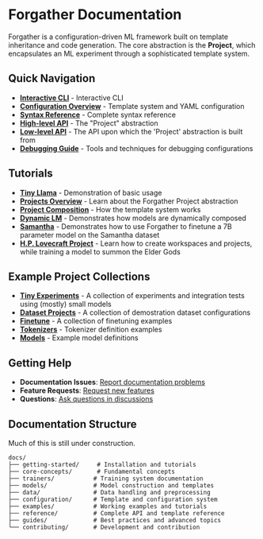 # Forgather Documentation

Forgather is a configuration-driven ML framework built on template inheritance and code generation. The core abstraction is the **Project**, which encapsulates an ML experiment through a sophisticated template system.

## Quick Navigation

- **[Interactive CLI](guides/interactive-cli.md)** - Interactive CLI
- **[Configuration Overview](configuration/README.md)** - Template system and YAML configuration
- **[Syntax Reference](configuration/syntax-reference.md)** - Complete syntax reference
- **[High-level API](configuration/project.ipynb)** - The "Project" abstraction
- **[Low-level API](configuration/low-level-api.md)** - The API upon which the 'Project' abstraction is built from
- **[Debugging Guide](configuration/debugging.md)** - Tools and techniques for debugging configurations

## Tutorials
- **[Tiny Llama](../examples/tutorials/tiny_llama/project_index.ipynb)** - Demonstration of basic usage
- **[Projects Overview](../examples/tutorials/projects_overview/project_index.ipynb)** - Learn about the Forgather Project abstraction
- **[Project Composition](../examples/tutorials/project_composition/project_index.ipynb)** - How the template system works
- **[Dynamic LM](../examples/tutorials/dynamic_lm/dynamic_lm.ipynb)** - Demonstrates how models are dynamically composed
- **[Samantha](../examples/tutorials/samantha/README.md)** - Demonstrates how to use Forgather to finetune a 7B parameter model on the Samantha dataset
- **[H.P. Lovecraft Project](../examples/tutorials/hp_lovecraft_project/README.md)** - Learn how to create workspaces and projects, while training a model to summon the Elder Gods

## Example Project Collections
- **[Tiny Experiments](../examples/tiny_experiments/README.md)** - A collection of experiments and integration tests using (mostly) small models
- **[Dataset Projects](../examples/datasets/README.md)** - A collection of demostration dataset configurations
- **[Finetune](../examples/finetune/README.md)** - A collection of finetuning examples
- **[Tokenizers](../examples/tokenizers/README.md)** - Tokenizer definition examples
- **[Models](../examples/models/README.md)** - Example model definitions

## Getting Help

- **Documentation Issues**: [Report documentation problems](https://github.com/jdinalt/forgather/issues)
- **Feature Requests**: [Request new features](https://github.com/jdinalt/forgather/issues)
- **Questions**: [Ask questions in discussions](https://github.com/jdinalt/forgather/discussions)

## Documentation Structure

Much of this is still under construction.

```
docs/
├── getting-started/     # Installation and tutorials
├── core-concepts/       # Fundamental concepts
├── trainers/           # Training system documentation
├── models/             # Model construction and templates
├── data/               # Data handling and preprocessing
├── configuration/      # Template and configuration system
├── examples/           # Working examples and tutorials
├── reference/          # Complete API and template reference
├── guides/             # Best practices and advanced topics
└── contributing/       # Development and contribution
```